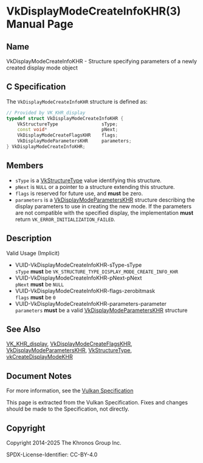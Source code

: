 # VkDisplayModeCreateInfoKHR(3) Manual Page

## Name

VkDisplayModeCreateInfoKHR - Structure specifying parameters of a newly created display mode object



## [](#_c_specification)C Specification

The `VkDisplayModeCreateInfoKHR` structure is defined as:

```c++
// Provided by VK_KHR_display
typedef struct VkDisplayModeCreateInfoKHR {
    VkStructureType                sType;
    const void*                    pNext;
    VkDisplayModeCreateFlagsKHR    flags;
    VkDisplayModeParametersKHR     parameters;
} VkDisplayModeCreateInfoKHR;
```

## [](#_members)Members

- `sType` is a [VkStructureType](https://registry.khronos.org/vulkan/specs/latest/man/html/VkStructureType.html) value identifying this structure.
- `pNext` is `NULL` or a pointer to a structure extending this structure.
- `flags` is reserved for future use, and **must** be zero.
- `parameters` is a [VkDisplayModeParametersKHR](https://registry.khronos.org/vulkan/specs/latest/man/html/VkDisplayModeParametersKHR.html) structure describing the display parameters to use in creating the new mode. If the parameters are not compatible with the specified display, the implementation **must** return `VK_ERROR_INITIALIZATION_FAILED`.

## [](#_description)Description

Valid Usage (Implicit)

- [](#VUID-VkDisplayModeCreateInfoKHR-sType-sType)VUID-VkDisplayModeCreateInfoKHR-sType-sType  
  `sType` **must** be `VK_STRUCTURE_TYPE_DISPLAY_MODE_CREATE_INFO_KHR`
- [](#VUID-VkDisplayModeCreateInfoKHR-pNext-pNext)VUID-VkDisplayModeCreateInfoKHR-pNext-pNext  
  `pNext` **must** be `NULL`
- [](#VUID-VkDisplayModeCreateInfoKHR-flags-zerobitmask)VUID-VkDisplayModeCreateInfoKHR-flags-zerobitmask  
  `flags` **must** be `0`
- [](#VUID-VkDisplayModeCreateInfoKHR-parameters-parameter)VUID-VkDisplayModeCreateInfoKHR-parameters-parameter  
  `parameters` **must** be a valid [VkDisplayModeParametersKHR](https://registry.khronos.org/vulkan/specs/latest/man/html/VkDisplayModeParametersKHR.html) structure

## [](#_see_also)See Also

[VK\_KHR\_display](https://registry.khronos.org/vulkan/specs/latest/man/html/VK_KHR_display.html), [VkDisplayModeCreateFlagsKHR](https://registry.khronos.org/vulkan/specs/latest/man/html/VkDisplayModeCreateFlagsKHR.html), [VkDisplayModeParametersKHR](https://registry.khronos.org/vulkan/specs/latest/man/html/VkDisplayModeParametersKHR.html), [VkStructureType](https://registry.khronos.org/vulkan/specs/latest/man/html/VkStructureType.html), [vkCreateDisplayModeKHR](https://registry.khronos.org/vulkan/specs/latest/man/html/vkCreateDisplayModeKHR.html)

## [](#_document_notes)Document Notes

For more information, see the [Vulkan Specification](https://registry.khronos.org/vulkan/specs/latest/html/vkspec.html#VkDisplayModeCreateInfoKHR)

This page is extracted from the Vulkan Specification. Fixes and changes should be made to the Specification, not directly.

## [](#_copyright)Copyright

Copyright 2014-2025 The Khronos Group Inc.

SPDX-License-Identifier: CC-BY-4.0